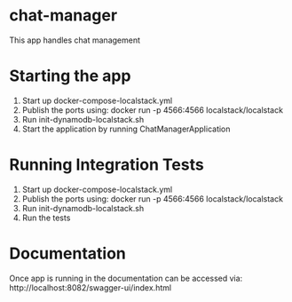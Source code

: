 # chat-manager
This app handles chat management

# Starting the app

1. Start up docker-compose-localstack.yml
2. Publish the ports using:
   docker run -p 4566:4566 localstack/localstack
3. Run init-dynamodb-localstack.sh
4. Start the application by running ChatManagerApplication

# Running Integration Tests

1. Start up docker-compose-localstack.yml
2. Publish the ports using:
   docker run -p 4566:4566 localstack/localstack   
3. Run init-dynamodb-localstack.sh
5. Run the tests

# Documentation

Once app is running in the documentation can be accessed
via: http://localhost:8082/swagger-ui/index.html
